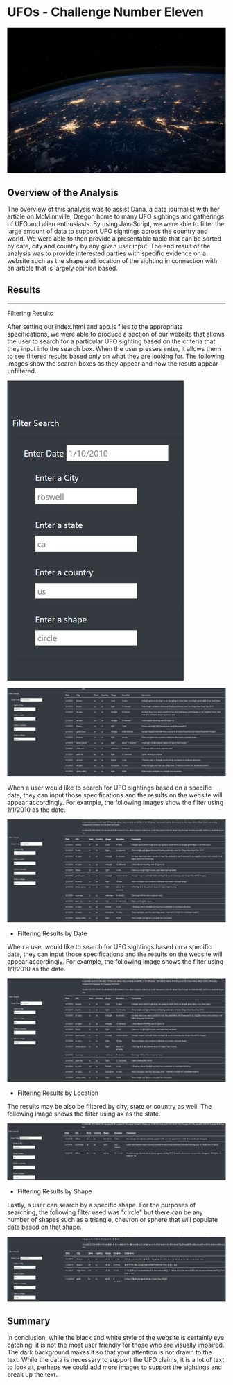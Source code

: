 # UFOs - Challenge Number Eleven 

![nasa.jpg](nasa.jpg)

## Overview of the Analysis

The overview of this analysis was to assist Dana, a data journalist with her article on McMinnville, Oregon home to many UFO sightings and gatherings of UFO and alien enthusiasts.  By using JavaScript, we were able to filter the large amount of data to support UFO sightings across the country and world.  We were able to then provide a presentable table that can be sorted by date, city and country by any given user input.  The end result of the analysis was to provide interested parties with specific evidence on a website such as the shape and location of the sighting in connection with an article that is largely opinion based. 

## Results

*** 

Filtering Results

After setting our index.html and app.js files to the appropriate specifications, we were able to produce a section of our website that allows the user to search for a particular UFO sighting based on the criteria that they input into the search box.  When the user presses enter, it allows them to see filtered results based only on what they are looking for.  The following images show the search boxes as they appear and how the resuts appear unfiltered.

![Filter_Search.png](Filter_Search.png)

![Unfiltered_Search.png](Unfiltered_Search.png) 

When a user would like to search for UFO sightings based on a specific date, they can input those specifications and the results on the website will appear accordingly.  For example, the following images show the filter using 1/1/2010 as the date.

![Date_Filter.png](Date_Filter.png)

* Filtering Results by Date

When a user would like to search for UFO sightings based on a specific date, they can input those specifications and the results on the website will appear accordingly.  For example, the following image shows the filter using 1/1/2010 as the date.

![Date_Filter.png](Date_Filter.png)

* Filtering Results by Location 

The results may be also be filtered by city, state or country as well.  The following image shows the filter using ak as the state. 

![State_Filter.png](State_Filter.png)

* Filtering Results by Shape

Lastly, a user can search by a specific shape.  For the purposes of searching, the following filter used was "circle" but there can be any number of shapes such as a triangle, chevron or sphere that will populate data based on that shape. 

![Shape_Results.png](Shape_Results.png)

### 

## Summary

In conclusion, while the black and white style of the website is certainly eye catching, it is not the most user friendly for those who are visually impaired.  The dark background makes it so that your attention is not drawn to the text.  While the data is necessary to support the UFO claims, it is a lot of text to look at, perhaps we could add more images to support the sightings and break up the text.  

